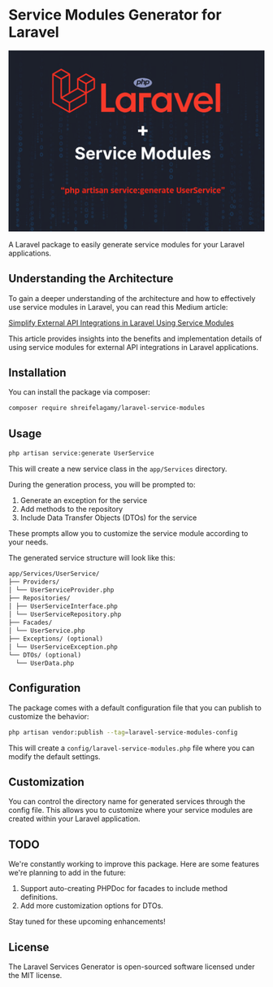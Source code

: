 # Service Modules Generator for Laravel

![Laravel Service Modules](images/laravel-service-modules.png)

A Laravel package to easily generate service modules for your Laravel applications.

## Understanding the Architecture

To gain a deeper understanding of the architecture and how to effectively use service modules in Laravel, you can read this Medium article:

[Simplify External API Integrations in Laravel Using Service Modules](https://medium.com/@theshreif/simplify-external-api-integrations-in-laravel-using-service-modules-56493a651a0e)

This article provides insights into the benefits and implementation details of using service modules for external API integrations in Laravel applications.

## Installation

You can install the package via composer:

```bash
composer require shreifelagamy/laravel-service-modules
```

## Usage

```bash
php artisan service:generate UserService
```

This will create a new service class in the `app/Services` directory.

During the generation process, you will be prompted to:
1. Generate an exception for the service
2. Add methods to the repository
3. Include Data Transfer Objects (DTOs) for the service

These prompts allow you to customize the service module according to your needs.

The generated service structure will look like this:

```
app/Services/UserService/
├── Providers/
│ └── UserServiceProvider.php
├── Repositories/
│ ├── UserServiceInterface.php
│ └── UserServiceRepository.php
├── Facades/
│ └── UserService.php
├── Exceptions/ (optional)
│ └── UserServiceException.php
└── DTOs/ (optional)
  └── UserData.php
```

## Configuration

The package comes with a default configuration file that you can publish to customize the behavior:

```bash
php artisan vendor:publish --tag=laravel-service-modules-config
```

This will create a `config/laravel-service-modules.php` file where you can modify the default settings.

## Customization

You can control the directory name for generated services through the config file. This allows you to customize where your service modules are created within your Laravel application.

## TODO

We're constantly working to improve this package. Here are some features we're planning to add in the future:

1. Support auto-creating PHPDoc for facades to include method definitions.
2. Add more customization options for DTOs.

Stay tuned for these upcoming enhancements!

## License

The Laravel Services Generator is open-sourced software licensed under the MIT license.



